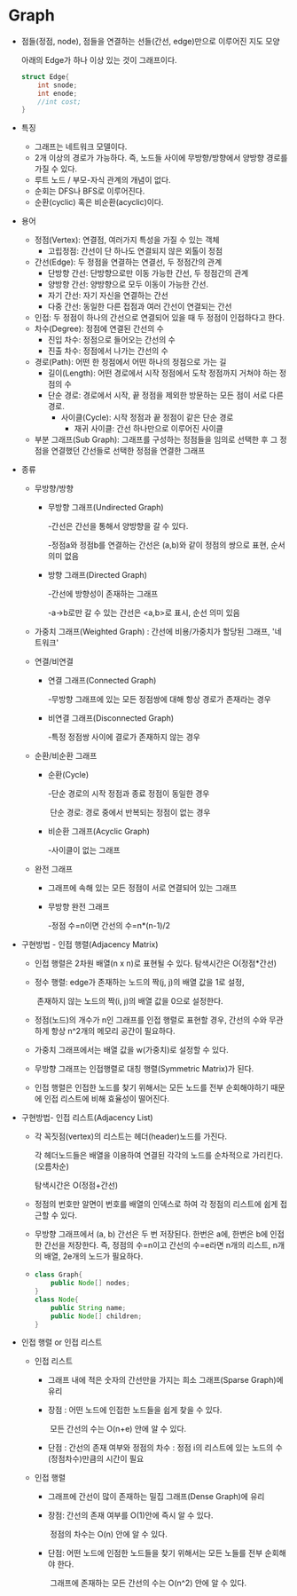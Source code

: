 # Graph

- 점들(정점, node), 점들을 연결하는 선들(간선, edge)만으로 이루어진 지도 모양

  아래의 Edge가 하나 이상 있는 것이 그래프이다.

  ```c
  struct Edge{
      int snode;
      int enode;
      //int cost;
  }
  ```

- 특징

  - 그래프는 네트워크 모델이다.
  - 2개 이상의 경로가 가능하다. 즉, 노드들 사이에 무방향/방향에서 양방향 경로를 가질 수 있다.
  - 루트 노드 / 부모-자식 관계의 개념이 없다.
  - 순회는 DFS나 BFS로 이루어진다.
  - 순환(cyclic) 혹은 비순환(acyclic)이다.

- 용어

  - 정점(Vertex): 연결점, 여러가지 특성을 가질 수 있는 객체
    - 고립정점: 간선이 단 하나도 연결되지 않은 외톨이 정점
  - 간선(Edge): 두 정점을 연결하는 연결선, 두 정점간의 관계
    - 단방향 간선: 단방향으로만 이동 가능한 간선, 두 정점간의 관계
    - 양방향 간선: 양방향으로 모두 이동이 가능한 간선. 
    - 자기 간선: 자기 자신을 연결하는 간선
    - 다중 간선: 동일한 다른 접점과 여러 간선이 연결되는 간선
  - 인접: 두 정점이 하나의 간선으로 연결되어 있을 때 두 정점이 인접하다고 한다.
  - 차수(Degree): 정점에 연결된 간선의 수
    - 진입 차수: 정점으로 들어오는 간선의 수
    - 진출 차수: 정점에서 나가는 간선의 수
  - 경로(Path): 어떤 한 정점에서 어떤 하나의 정점으로 가는 길
    - 길이(Length): 어떤 경로에서 시작 정점에서 도착 정점까지 거쳐야 하는 정점의 수 
    - 단순 경로: 경로에서 시작, 끝 정점을 제외한 방문하는 모든 점이 서로 다른 경로.
      - 사이클(Cycle): 시작 정점과 끝 정점이 같은 단순 경로
        - 재귀 사이클: 간선 하나만으로 이루어진 사이클
  - 부분 그래프(Sub Graph): 그래프를 구성하는 정점들을 임의로 선택한 후 그 정점을 연결했던 간선들로 선택한 정점을 연결한 그래프

- 종류

  - 무방향/방향

    - 무방향 그래프(Undirected Graph) 

      -간선은 간선을 통해서 양방향을 갈 수 있다.

      -정점a와 정점b를 연결하는 간선은 (a,b)와 같이 정점의 쌍으로 표현, 순서 의미 없음

    - 방향 그래프(Directed Graph)

      -간선에 방향성이 존재하는 그래프

      -a->b로만 갈 수 있는 간선은 <a,b>로 표시, 순선 의미 있음

  - 가중치 그래프(Weighted Graph) : 간선에 비용/가중치가 할당된 그래프, '네트워크'

  - 연결/비연결

    - 연결 그래프(Connected Graph)

      -무방향 그래프에 있는 모든 정점쌍에 대해 항상 경로가 존재라는 경우

    - 비연결 그래프(Disconnected Graph)

      -특정 정점쌍 사이에 결로가 존재하지 않는 경우

  - 순환/비순환 그래프

    - 순환(Cycle)

      -단순 경로의 시작 정점과 종료 정점이 동일한 경우

      ​	단순 경로: 경로 중에서 반복되는 정점이 없는 경우

    - 비순환 그래프(Acyclic Graph)

      -사이클이 없는 그래프

  - 완전 그래프

    - 그래프에 속해 있는 모든 정점이 서로 연결되어 있는 그래프

    - 무방향 완전 그래프

      -정점 수=n이면 간선의 수=n*(n-1)/2

- 구현방법 - 인접 행렬(Adjacency Matrix)

  - 인접 행렬은 2차원 배열(n x n)로 표현될 수 있다. 탐색시간은 O(정점*간선)

  - 정수 행렬: edge가 존재하는 노드의 짝(j, j)의 배열 값을 1로 설정,

    ​				  존재하지 않는 노드의 짝(i, j)의 배열 값을 0으로 설정한다. 

  - 정점(노드)의 개수가 n인 그래프를 인접 행렬로 표현할 경우, 간선의 수와 무관하게 항상 n^2개의 메모리 공간이 필요하다.

  - 가중치 그래프에서는 배열 값을 w(가중치)로 설정할 수 있다.

  - 무방향 그래프는 인접행렬로 대칭 행렬(Symmetric Matrix)가 된다.

  - 인접 행렬은 인접한 노드를 찾기 위해서는 모든 노드를 전부 순회해야하기 때문에 인접 리스트에 비해 효율성이 떨어진다.

- 구현방법- 인접 리스트(Adjacency List)

  - 각 꼭짓점(vertex)의 리스트는 헤더(header)노드를 가진다.

    각 헤더노드들은 배열을 이용하여 연결된 각각의 노드를 순차적으로 가리킨다. (오름차순) 

    탐색시간은 O(정점+간선)

  - 정점의 번호만 알면이 번호를 배열의 인덱스로 하여 각 정점의 리스트에 쉽게 접근할 수 있다.

  - 무방향 그래프에서 (a, b) 간선은 두 번 저장된다. 한번은 a에, 한번은 b에 인접한 간선을 저장한다. 즉, 정점의 수=n이고 간선의 수=e라면 n개의 리스트, n개의 배열, 2e개의 노드가 필요하다. 

  - ```java
    class Graph{
        public Node[] nodes;
    }
    class Node{
        public String name;
        public Node[] children;
    }
    ```

- 인접 행렬 or 인접 리스트

  - 인접 리스트 

    - 그래프 내에 적은 숫자의 간선만을 가지는 희소 그래프(Sparse Graph)에 유리

    - 장점 : 어떤 노드에 인접한 노드들을 쉽게 찾을 수 있다.

      ​		  모든 간선의 수는 O(n+e) 안에 알 수 있다.

    - 단점 : 간선의 존재 여부와 정점의 차수 : 정점 i의 리스트에 있는 노드의 수(정점차수)만큼의 시간이 필요

  - 인접 행렬

    - 그래프에 간선이 많이 존재하는 밀집 그래프(Dense Graph)에 유리

    - 장점: 간선의 존재 여부를 O(1)안에 즉시 알 수 있다.

      ​		  정점의 차수는 O(n) 안에 알 수 있다.

    - 단점: 어떤 노드에 인점한 노드들을 찾기 위해서는 모든 노들를 전부 순회해야 한다.

      ​		  그래프에 존재하는 모든 간선의 수는 O(n^2) 안에 알 수 있다.